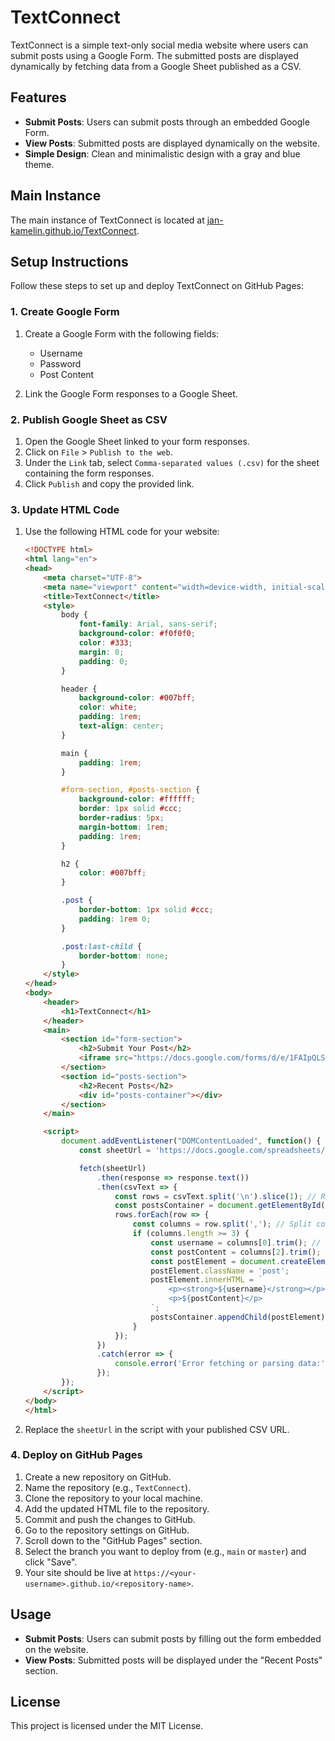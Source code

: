 # TextConnect

TextConnect is a simple text-only social media website where users can submit posts using a Google Form. The submitted posts are displayed dynamically by fetching data from a Google Sheet published as a CSV.

## Features

- **Submit Posts**: Users can submit posts through an embedded Google Form.
- **View Posts**: Submitted posts are displayed dynamically on the website.
- **Simple Design**: Clean and minimalistic design with a gray and blue theme.

## Main Instance

The main instance of TextConnect is located at [jan-kamelin.github.io/TextConnect](https://jan-kamelin.github.io/TextConnect).

## Setup Instructions

Follow these steps to set up and deploy TextConnect on GitHub Pages:

### 1. Create Google Form

1. Create a Google Form with the following fields:
   - Username
   - Password
   - Post Content

2. Link the Google Form responses to a Google Sheet.

### 2. Publish Google Sheet as CSV

1. Open the Google Sheet linked to your form responses.
2. Click on `File` > `Publish to the web`.
3. Under the `Link` tab, select `Comma-separated values (.csv)` for the sheet containing the form responses.
4. Click `Publish` and copy the provided link.

### 3. Update HTML Code

1. Use the following HTML code for your website:

    ```html
    <!DOCTYPE html>
    <html lang="en">
    <head>
        <meta charset="UTF-8">
        <meta name="viewport" content="width=device-width, initial-scale=1.0">
        <title>TextConnect</title>
        <style>
            body {
                font-family: Arial, sans-serif;
                background-color: #f0f0f0;
                color: #333;
                margin: 0;
                padding: 0;
            }

            header {
                background-color: #007bff;
                color: white;
                padding: 1rem;
                text-align: center;
            }

            main {
                padding: 1rem;
            }

            #form-section, #posts-section {
                background-color: #ffffff;
                border: 1px solid #ccc;
                border-radius: 5px;
                margin-bottom: 1rem;
                padding: 1rem;
            }

            h2 {
                color: #007bff;
            }

            .post {
                border-bottom: 1px solid #ccc;
                padding: 1rem 0;
            }

            .post:last-child {
                border-bottom: none;
            }
        </style>
    </head>
    <body>
        <header>
            <h1>TextConnect</h1>
        </header>
        <main>
            <section id="form-section">
                <h2>Submit Your Post</h2>
                <iframe src="https://docs.google.com/forms/d/e/1FAIpQLSdyHWOoXPmm_SsSil5p-PU5m0loSVvAGCI2B6wl1zFrkJMJWQ/viewform?embedded=true" frameborder="0" style="width:100%; height:500px; border:none;"></iframe>
            </section>
            <section id="posts-section">
                <h2>Recent Posts</h2>
                <div id="posts-container"></div>
            </section>
        </main>

        <script>
            document.addEventListener("DOMContentLoaded", function() {
                const sheetUrl = 'https://docs.google.com/spreadsheets/d/e/2PACX-1vQMKhgL1rxtAvWQcUnh3ijRCWoq95ZX7B8CJybejegLLinZR-agPYQ0y0yeA4L7AMnRzu5EWrnye9UU/pub?gid=112872717&single=true&output=csv';

                fetch(sheetUrl)
                    .then(response => response.text())
                    .then(csvText => {
                        const rows = csvText.split('\n').slice(1); // Remove header
                        const postsContainer = document.getElementById('posts-container');
                        rows.forEach(row => {
                            const columns = row.split(','); // Split columns by comma
                            if (columns.length >= 3) {
                                const username = columns[0].trim(); // Get username
                                const postContent = columns[2].trim(); // Get post content
                                const postElement = document.createElement('div');
                                postElement.className = 'post';
                                postElement.innerHTML = `
                                    <p><strong>${username}</strong></p>
                                    <p>${postContent}</p>
                                `;
                                postsContainer.appendChild(postElement);
                            }
                        });
                    })
                    .catch(error => {
                        console.error('Error fetching or parsing data:', error);
                    });
            });
        </script>
    </body>
    </html>
    ```

2. Replace the `sheetUrl` in the script with your published CSV URL.

### 4. Deploy on GitHub Pages

1. Create a new repository on GitHub.
2. Name the repository (e.g., `TextConnect`).
3. Clone the repository to your local machine.
4. Add the updated HTML file to the repository.
5. Commit and push the changes to GitHub.
6. Go to the repository settings on GitHub.
7. Scroll down to the "GitHub Pages" section.
8. Select the branch you want to deploy from (e.g., `main` or `master`) and click "Save".
9. Your site should be live at `https://<your-username>.github.io/<repository-name>`.

## Usage

- **Submit Posts**: Users can submit posts by filling out the form embedded on the website.
- **View Posts**: Submitted posts will be displayed under the "Recent Posts" section.

## License

This project is licensed under the MIT License.
